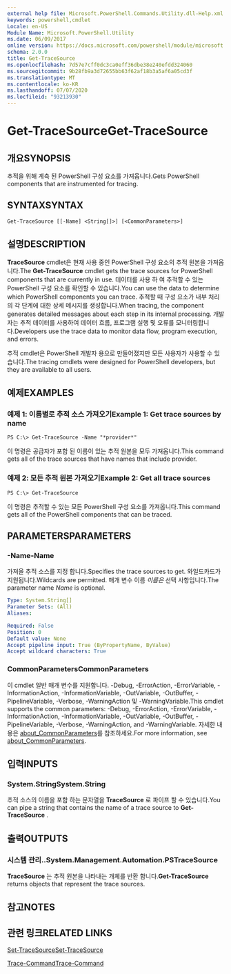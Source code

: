 ```yaml
---
external help file: Microsoft.PowerShell.Commands.Utility.dll-Help.xml
keywords: powershell,cmdlet
Locale: en-US
Module Name: Microsoft.PowerShell.Utility
ms.date: 06/09/2017
online version: https://docs.microsoft.com/powershell/module/microsoft.powershell.utility/get-tracesource?view=powershell-5.1&WT.mc_id=ps-gethelp
schema: 2.0.0
title: Get-TraceSource
ms.openlocfilehash: 7d57e7cff0dc3ca0eff36dbe38e240efdd324060
ms.sourcegitcommit: 9b28fb9a3d72655bb63f62af18b3a5af6a05cd3f
ms.translationtype: MT
ms.contentlocale: ko-KR
ms.lasthandoff: 07/07/2020
ms.locfileid: "93213930"
---
```

# <span data-ttu-id="a2f4e-103">Get-TraceSource</span><span class="sxs-lookup"><span data-stu-id="a2f4e-103">Get-TraceSource</span></span>

## <span data-ttu-id="a2f4e-104">개요</span><span class="sxs-lookup"><span data-stu-id="a2f4e-104">SYNOPSIS</span></span>
<span data-ttu-id="a2f4e-105">추적을 위해 계측 된 PowerShell 구성 요소를 가져옵니다.</span><span class="sxs-lookup"><span data-stu-id="a2f4e-105">Gets PowerShell components that are instrumented for tracing.</span></span>

## <span data-ttu-id="a2f4e-106">SYNTAX</span><span class="sxs-lookup"><span data-stu-id="a2f4e-106">SYNTAX</span></span>

```
Get-TraceSource [[-Name] <String[]>] [<CommonParameters>]
```

## <span data-ttu-id="a2f4e-107">설명</span><span class="sxs-lookup"><span data-stu-id="a2f4e-107">DESCRIPTION</span></span>

<span data-ttu-id="a2f4e-108">**TraceSource** cmdlet은 현재 사용 중인 PowerShell 구성 요소의 추적 원본을 가져옵니다.</span><span class="sxs-lookup"><span data-stu-id="a2f4e-108">The **Get-TraceSource** cmdlet gets the trace sources for PowerShell components that are currently in use.</span></span>
<span data-ttu-id="a2f4e-109">데이터를 사용 하 여 추적할 수 있는 PowerShell 구성 요소를 확인할 수 있습니다.</span><span class="sxs-lookup"><span data-stu-id="a2f4e-109">You can use the data to determine which PowerShell components you can trace.</span></span>
<span data-ttu-id="a2f4e-110">추적할 때 구성 요소가 내부 처리의 각 단계에 대한 상세 메시지를 생성합니다.</span><span class="sxs-lookup"><span data-stu-id="a2f4e-110">When tracing, the component generates detailed messages about each step in its internal processing.</span></span>
<span data-ttu-id="a2f4e-111">개발자는 추적 데이터를 사용하여 데이터 흐름, 프로그램 실행 및 오류를 모니터링합니다.</span><span class="sxs-lookup"><span data-stu-id="a2f4e-111">Developers use the trace data to monitor data flow, program execution, and errors.</span></span>

<span data-ttu-id="a2f4e-112">추적 cmdlet은 PowerShell 개발자 용으로 만들어졌지만 모든 사용자가 사용할 수 있습니다.</span><span class="sxs-lookup"><span data-stu-id="a2f4e-112">The tracing cmdlets were designed for PowerShell developers, but they are available to all users.</span></span>

## <span data-ttu-id="a2f4e-113">예제</span><span class="sxs-lookup"><span data-stu-id="a2f4e-113">EXAMPLES</span></span>

### <span data-ttu-id="a2f4e-114">예제 1: 이름별로 추적 소스 가져오기</span><span class="sxs-lookup"><span data-stu-id="a2f4e-114">Example 1: Get trace sources by name</span></span>

```
PS C:\> Get-TraceSource -Name "*provider*"
```

<span data-ttu-id="a2f4e-115">이 명령은 공급자가 포함 된 이름이 있는 추적 원본을 모두 가져옵니다.</span><span class="sxs-lookup"><span data-stu-id="a2f4e-115">This command gets all of the trace sources that have names that include provider.</span></span>

### <span data-ttu-id="a2f4e-116">예제 2: 모든 추적 원본 가져오기</span><span class="sxs-lookup"><span data-stu-id="a2f4e-116">Example 2: Get all trace sources</span></span>

```
PS C:\> Get-TraceSource
```

<span data-ttu-id="a2f4e-117">이 명령은 추적할 수 있는 모든 PowerShell 구성 요소를 가져옵니다.</span><span class="sxs-lookup"><span data-stu-id="a2f4e-117">This command gets all of the PowerShell components that can be traced.</span></span>

## <span data-ttu-id="a2f4e-118">PARAMETERS</span><span class="sxs-lookup"><span data-stu-id="a2f4e-118">PARAMETERS</span></span>

### <span data-ttu-id="a2f4e-119">-Name</span><span class="sxs-lookup"><span data-stu-id="a2f4e-119">-Name</span></span>

<span data-ttu-id="a2f4e-120">가져올 추적 소스를 지정 합니다.</span><span class="sxs-lookup"><span data-stu-id="a2f4e-120">Specifies the trace sources to get.</span></span>
<span data-ttu-id="a2f4e-121">와일드카드가 지원됩니다.</span><span class="sxs-lookup"><span data-stu-id="a2f4e-121">Wildcards are permitted.</span></span>
<span data-ttu-id="a2f4e-122">매개 변수 이름 *이름은* 선택 사항입니다.</span><span class="sxs-lookup"><span data-stu-id="a2f4e-122">The parameter name *Name* is optional.</span></span>

```yaml
Type: System.String[]
Parameter Sets: (All)
Aliases:

Required: False
Position: 0
Default value: None
Accept pipeline input: True (ByPropertyName, ByValue)
Accept wildcard characters: True
```

### <span data-ttu-id="a2f4e-123">CommonParameters</span><span class="sxs-lookup"><span data-stu-id="a2f4e-123">CommonParameters</span></span>

<span data-ttu-id="a2f4e-124">이 cmdlet 일반 매개 변수를 지원합니다. -Debug, -ErrorAction, -ErrorVariable, -InformationAction, -InformationVariable, -OutVariable, -OutBuffer, -PipelineVariable, -Verbose, -WarningAction 및 -WarningVariable.</span><span class="sxs-lookup"><span data-stu-id="a2f4e-124">This cmdlet supports the common parameters: -Debug, -ErrorAction, -ErrorVariable, -InformationAction, -InformationVariable, -OutVariable, -OutBuffer, -PipelineVariable, -Verbose, -WarningAction, and -WarningVariable.</span></span> <span data-ttu-id="a2f4e-125">자세한 내용은 [about_CommonParameters](https://go.microsoft.com/fwlink/?LinkID=113216)를 참조하세요.</span><span class="sxs-lookup"><span data-stu-id="a2f4e-125">For more information, see [about_CommonParameters](https://go.microsoft.com/fwlink/?LinkID=113216).</span></span>

## <span data-ttu-id="a2f4e-126">입력</span><span class="sxs-lookup"><span data-stu-id="a2f4e-126">INPUTS</span></span>

### <span data-ttu-id="a2f4e-127">System.String</span><span class="sxs-lookup"><span data-stu-id="a2f4e-127">System.String</span></span>

<span data-ttu-id="a2f4e-128">추적 소스의 이름을 포함 하는 문자열을 **TraceSource** 로 파이프 할 수 있습니다.</span><span class="sxs-lookup"><span data-stu-id="a2f4e-128">You can pipe a string that contains the name of a trace source to **Get-TraceSource** .</span></span>

## <span data-ttu-id="a2f4e-129">출력</span><span class="sxs-lookup"><span data-stu-id="a2f4e-129">OUTPUTS</span></span>

### <span data-ttu-id="a2f4e-130">시스템 관리..</span><span class="sxs-lookup"><span data-stu-id="a2f4e-130">System.Management.Automation.PSTraceSource</span></span>

<span data-ttu-id="a2f4e-131">**TraceSource** 는 추적 원본을 나타내는 개체를 반환 합니다.</span><span class="sxs-lookup"><span data-stu-id="a2f4e-131">**Get-TraceSource** returns objects that represent the trace sources.</span></span>

## <span data-ttu-id="a2f4e-132">참고</span><span class="sxs-lookup"><span data-stu-id="a2f4e-132">NOTES</span></span>

## <span data-ttu-id="a2f4e-133">관련 링크</span><span class="sxs-lookup"><span data-stu-id="a2f4e-133">RELATED LINKS</span></span>

[<span data-ttu-id="a2f4e-134">Set-TraceSource</span><span class="sxs-lookup"><span data-stu-id="a2f4e-134">Set-TraceSource</span></span>](Set-TraceSource.md)

[<span data-ttu-id="a2f4e-135">Trace-Command</span><span class="sxs-lookup"><span data-stu-id="a2f4e-135">Trace-Command</span></span>](Trace-Command.md)
